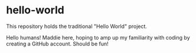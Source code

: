 # hello-world
This repository holds the traditional "Hello World" project.

Hello humans! Maddie here, hoping to amp up my familiarity with coding by creating a GitHub account. Should be fun!
